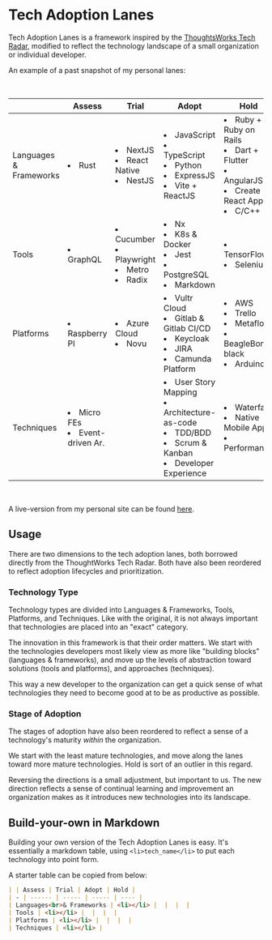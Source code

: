 # Tech Adoption Lanes

Tech Adoption Lanes is a framework inspired by the [ThoughtsWorks Tech Radar](https://www.thoughtworks.com/en-sg/radar), modified to reflect the technology landscape of a small organization or individual developer.

An example of a past snapshot of my personal lanes: 

<br>

| | Assess | Trial | Adopt | Hold |
| - | ------ | ----- | ----- | ---- |
|Languages<br>& Frameworks |<li>Rust</li>|<li>NextJS</li><li>React Native</li><li>NestJS</li>|<li>JavaScript</li><li>TypeScript</li><li>Python</li><li>ExpressJS</li><li>Vite + ReactJS</li>|<li>Ruby + Ruby on Rails</li><li>Dart + Flutter</li><li>AngularJS</li><li>Create React App</li><li>C/C++</li>|
|Tools |<li>GraphQL</li>|<li>Cucumber</li><li>Playwright</li><li>Metro</li><li>Radix</li>|<li>Nx</li><li>K8s & Docker</li><li>Jest</li><li>PostgreSQL</li><li>Markdown</li>|<li>TensorFlow</li><li>Selenium</li>|
|Platforms |<li>Raspberry PI</li>|<li>Azure Cloud</li><li>Novu</li>|<li>Vultr Cloud</li><li>Gitlab & Gitlab CI/CD</li><li>Keycloak</li><li>JIRA</li><li>Camunda Platform</li>|<li>AWS</li><li>Trello</li><li>Metaflow</li><li>BeagleBone black</li><li>Arduino</li>|
|Techniques|<li>Micro FEs</li><li>Event-driven Ar.</li>||<li>User Story Mapping</li><li>Architecture-as-code</li><li>TDD/BDD</li><li>Scrum & Kanban</li><li>Developer Experience</li>|</li><li>Waterfall</li><li>Native Mobile Apps</li><li>Performance</li>|

<br>

A live-version from my personal site can be found [here](https://www.joeltok.com/tech-stack). 

<!-- ## What this solves

ThoughtWorks' Tech Radar is a useful tool to map a technology stack, but it has several limitations, as highlighted in this [blog post](https://www.joeltok.com/blog/2025-05-everything-as-code-tech-radar-with-markdown).

1. The Tech Radar is not intended to map the state of the organization's tech landscape.
2. There isn't a clear overview of all technologies at a first glance.
3. It is not clear which technologies are more important than others. This limits usefulness for onboarding new developers.
4. Embedding the Radar into Markdown for an everything-as-code approach to documentation is problematic (read: hacky).

We tackle this by relooking at the way we view the tech radar as a tool, and putting it into a format more suitable for markdown (as above).  -->

## Usage

There are two dimensions to the tech adoption lanes, both borrowed directly from the ThoughtWorks Tech Radar. Both have also been reordered to reflect adoption lifecycles and prioritization. 

### Technology Type

Technology types are divided into Languages & Frameworks, Tools, Platforms, and Techniques. Like with the original, it is not always important that technologies are placed into an "exact" category. 

The innovation in this framework is that their order matters. We start with the technologies developers most likely view as more like "building blocks" (languages & frameworks), and move up the levels of abstraction toward solutions (tools and platforms), and approaches (techniques).

This way a new developer to the organization can get a quick sense of what technologies they need to become good at to be as productive as possible. 

### Stage of Adoption

The stages of adoption have also been reordered to reflect a sense of a technology's maturity *within* the organization. 

We start with the least mature technologies, and move along the lanes toward more mature technologies. Hold is sort of an outlier in this regard.

Reversing the directions is a small adjustment, but important to us. The new direction reflects a sense of continual learning and improvement an organization makes as it introduces new technologies into its landscape. 

## Build-your-own in Markdown

Building your own version of the Tech Adoption Lanes is easy. It's essentially a markdown table, using `<li>tech_name</li>` to put each technology into point form. 

A starter table can be copied from below: 

```markdown
| | Assess | Trial | Adopt | Hold |
| - | ------ | ----- | ----- | ---- |
| Languages<br>& Frameworks | <li></li> |  |  |  |
| Tools | <li></li> |  |  |  |
| Platforms | <li></li> |  |  |  |
| Techniques | <li></li> |
```

